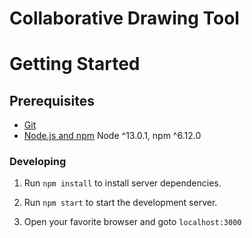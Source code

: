 # Collaborative Drawing Tool

# Getting Started

## Prerequisites

- [Git](https://git-scm.com/)
- [Node.js and npm](nodejs.org) Node ^13.0.1, npm ^6.12.0


### Developing

1. Run `npm install` to install server dependencies.

2. Run `npm start` to start the development server.

3. Open your favorite browser and goto `localhost:3000`

